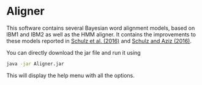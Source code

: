 # Aligner
This software contains several Bayesian word alignment models, based on IBM1 and IBM2 as well as the HMM aligner. It contains
the improvements to these models reported in [Schulz et al. (2016)](https://www.aclweb.org/anthology/P/P16/P16-2028.pdf) and [Schulz and Aziz (2016)](https://aclweb.org/anthology/C/C16/C16-1296.pdf).

You can directly download the jar file and run it using 
```bash
java -jar Aligner.jar
```
This will display the help menu with all the options.
